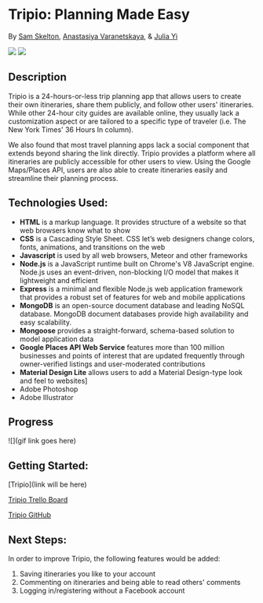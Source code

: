 # Tripio: Planning Made Easy

By [Sam Skelton](https://github.com/skeltonsam), [Anastasiya Varanetskaya](https://github.com/CreativeAnastasia), & [Julia Yi](https://github.com/juliamijiyi)

![](screenshot)
![](screenshot)

##  Description 
Tripio is a 24-hours-or-less trip planning app that allows users to create their own itineraries, share them publicly, and follow other users' itineraries. While other 24-hour city guides are available online, they usually lack a customization aspect or are tailored to a specific type of traveler (i.e. The New York Times' 36 Hours In column).

We also found that most travel planning apps lack a social component that extends beyond sharing the link directly. Tripio provides a platform where all itineraries are publicly accessible for other users to view. Using the Google Maps/Places API, users are also able to create itineraries easily and streamline their planning process.

## Technologies Used:
* **HTML** is a markup language. It provides structure of a website so that web browsers know what to show
* **CSS** is a Cascading Style Sheet. CSS let’s web designers change colors, fonts, animations, and transitions on the web
* **Javascript** is used by all web browsers, Meteor and other frameworks 
* **Node.js** is a JavaScript runtime built on Chrome's V8 JavaScript engine. Node.js uses an event-driven, non-blocking I/O model that makes it lightweight and efficient
* **Express** is a minimal and flexible Node.js web application framework that provides a robust set of features for web and mobile applications
* **MongoDB** is an open-source document database and leading NoSQL database. MongoDB document databases provide high availability and easy scalability.
* **Mongoose** provides a straight-forward, schema-based solution to model application data
* **Google Places API Web Service** features more than 100 million businesses and points of interest that are updated frequently through owner-verified listings and user-moderated contributions
* **Material Design Lite** allows users to add a Material Design-type look and feel to websites]
* Adobe Photoshop
* Adobe Illustrator

## Progress
![](gif link goes here)

##  Getting Started:

[Tripio](link will be here)

[Tripio Trello Board](https://trello.com/b/bERH9WfM/tripio)

[Tripio GitHub](https://github.com/CreativeAnastasia/tripio)


## Next Steps: 

In order to improve Tripio, the following features would be added:

1. Saving itineraries you like to your account
2. Commenting on itineraries and being able to read others' comments
3. Logging in/registering without a Facebook account